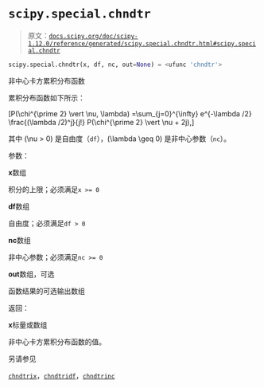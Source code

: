 # `scipy.special.chndtr`

> 原文：[`docs.scipy.org/doc/scipy-1.12.0/reference/generated/scipy.special.chndtr.html#scipy.special.chndtr`](https://docs.scipy.org/doc/scipy-1.12.0/reference/generated/scipy.special.chndtr.html#scipy.special.chndtr)

```py
scipy.special.chndtr(x, df, nc, out=None) = <ufunc 'chndtr'>
```

非中心卡方累积分布函数

累积分布函数如下所示：

\[P(\chi^{\prime 2} \vert \nu, \lambda) =\sum_{j=0}^{\infty} e^{-\lambda /2} \frac{(\lambda /2)^j}{j!} P(\chi^{\prime 2} \vert \nu + 2j),\]

其中 \(\nu > 0\) 是自由度（`df`），\(\lambda \geq 0\) 是非中心参数（`nc`）。

参数：

**x**数组

积分的上限；必须满足`x >= 0`

**df**数组

自由度；必须满足`df > 0`

**nc**数组

非中心参数；必须满足`nc >= 0`

**out**数组，可选

函数结果的可选输出数组

返回：

**x**标量或数组

非中心卡方累积分布函数的值。

另请参见

[`chndtrix`](https://docs.scipy.org/doc/scipy-1.12.0/reference/generated/scipy.special.chndtrix.html#scipy.special.chndtrix)，[`chndtridf`](https://docs.scipy.org/doc/scipy-1.12.0/reference/generated/scipy.special.chndtridf.html#scipy.special.chndtridf)，[`chndtrinc`](https://docs.scipy.org/doc/scipy-1.12.0/reference/generated/scipy.special.chndtrinc.html#scipy.special.chndtrinc)
